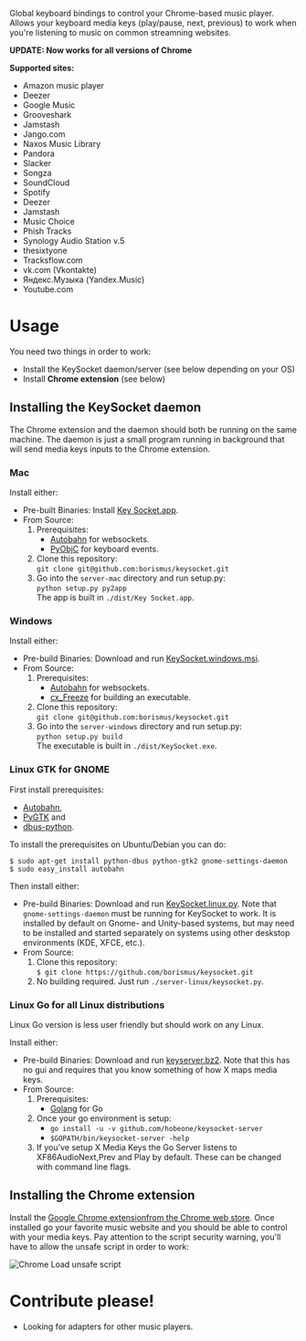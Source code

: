 Global keyboard bindings to control your Chrome-based music player. Allows your keyboard media keys (play/pause, next, previous) to work when you're listening to music on common streamning websites.

**UPDATE: Now works for all versions of Chrome**

**Supported sites:**
   * Amazon music player
   * Deezer
   * Google Music
   * Grooveshark
   * Jamstash
   * Jango.com
   * Naxos Music Library
   * Pandora
   * Slacker
   * Songza
   * SoundCloud
   * Spotify
   * Deezer
   * Jamstash
   * Music Choice
   * Phish Tracks
   * Synology Audio Station v.5
   * thesixtyone
   * Tracksflow.com
   * vk.com (Vkontakte)
   * Яндекс.Музыка (Yandex.Music)
   * Youtube.com

# Usage

You need two things in order to work:

 * Install the KeySocket daemon/server (see below depending on your OS)
 * Install **Chrome extension** (see below)

## Installing the KeySocket daemon 

The Chrome extension and the daemon should both be running on the same machine. The daemon is just a small program running in background that will send media keys inputs to the Chrome extension.

### Mac

Install either:
 * Pre-built Binaries: Install [Key Socket.app][dl-mac].
 * From Source: 
    1. Prerequisites:
        * [Autobahn](https://github.com/oberstet/Autobahn/) for websockets.
        * [PyObjC](http://pyobjc.sourceforge.net) for keyboard events.
    2. Clone this repository:  
       `git clone git@github.com:borismus/keysocket.git`
    3. Go into the `server-mac` directory and run setup.py:  
       `python setup.py py2app`  
       The app is built in `./dist/Key Socket.app`.

### Windows

Install either:
 * Pre-build Binaries: Download and run [KeySocket.windows.msi][dl-windows].
 * From Source:
    1. Prerequisites:
        * [Autobahn](https://github.com/oberstet/Autobahn/) for websockets.
        * [cx_Freeze](http://pypi.python.org/pypi/cx_Freeze) for building an executable.
    2. Clone this repository:  
       `git clone git@github.com:borismus/keysocket.git`
    3. Go into the `server-windows` directory and run setup.py:  
       `python setup.py build`  
       The executable is built in `./dist/KeySocket.exe`.

### Linux GTK for GNOME

First install prerequisites:

 * [Autobahn](https://github.com/oberstet/Autobahn/),
 * [PyGTK](http://pypi.python.org/pypi/PyGTK) and 
 * [dbus-python](https://pypi.python.org/pypi/dbus-python/).

To install the prerequisites on Ubuntu/Debian you can do:

    $ sudo apt-get install python-dbus python-gtk2 gnome-settings-daemon
    $ sudo easy_install autobahn

Then install either:
 * Pre-build Binaries: Download and run [KeySocket.linux.py][dl-linux].
   Note that `gnome-settings-daemon` must be running for KeySocket to work.
   It is installed by default on Gnome- and Unity-based systems, but may need
    to be installed and started separately on systems using other deskstop
    environments (KDE, XFCE, etc.).
 * From Source:
    1. Clone this repository:  
       `$ git clone https://github.com/borismus/keysocket.git`
    2. No building required. Just run `./server-linux/keysocket.py`.

### Linux Go for all Linux distributions

Linux Go version is less user friendly but should work on any Linux.

Install either:
 * Pre-build Binaries: Download and run [keyserver.bz2][dl-linux-alt]. 
   Note that this has no gui and requires that you know something of how X maps media keys.
 * From Source:
    1. Prerequisites:
        * [Golang](http://golang.org/doc/install#bsd_linux) for Go
    2. Once your go environment is setup:
        * `go install -u -v github.com/hobeone/keysocket-server`
        * `$GOPATH/bin/keysocket-server -help`
    3. If you've setup X Media Keys the Go Server listens to XF86AudioNext,Prev and
       Play by default.  These can be changed with command line flags.

## Installing the Chrome extension

Install the [Google Chrome extensionfrom the Chrome web store][crx]. Once installed go your favorite music website and you should be able to control with your media keys. Pay attention to the script security warning, you'll have to allow the unsafe script in order to work:
 
![Chrome Load unsafe script](https://camo.githubusercontent.com/2ef791900e226e7a083c2a83a4514fdfb831de08/68747470733a2f2f77696b69732e74616d752e6564752f646f776e6c6f61642f6174746163686d656e74732f32353630343934392f6c6f61642b756e736166652b7363726970742b6368726f6d652e706e673f76657273696f6e3d31266d6f64696669636174696f6e446174653d31333831333534333237303030)

# Contribute please!

* Looking for adapters for other music players.

[crx]: https://chrome.google.com/webstore/detail/fphfgdknbpakeedbaenojjdcdoajihik
[dl-mac]: https://github.com/borismus/keysocket/raw/master/downloads/KeySocket.mac.zip
[dl-windows]: https://github.com/borismus/keysocket/raw/master/downloads/KeySocket.windows.msi
[dl-linux]: https://github.com/borismus/keysocket/raw/master/downloads/KeySocket.linux.py
[dl-linux-alt]: https://keysocket-server.googlecode.com/files/keyserver.bz2
